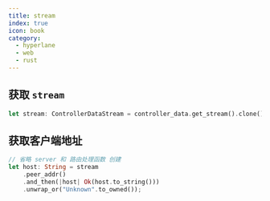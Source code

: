 ```yaml
---
title: stream
index: true
icon: book
category:
  - hyperlane
  - web
  - rust
---
```


## 获取 `stream`

```rust
let stream: ControllerDataStream = controller_data.get_stream().clone().unwrap();
```

## 获取客户端地址

```rust
// 省略 server 和 路由处理函数 创建
let host: String = stream
    .peer_addr()
    .and_then(|host| Ok(host.to_string()))
    .unwrap_or("Unknown".to_owned());
```
